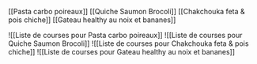 [[Pasta carbo poireaux]]
[[Quiche Saumon Brocoli]]
[[Chakchouka feta & pois chiche]]
[[Gateau healthy au noix et bananes]]

![[Liste de courses pour Pasta carbo poireaux]]
![[Liste de courses pour Quiche Saumon Brocoli]]
![[Liste de courses pour Chakchouka feta & pois chiche]]
![[Liste de courses pour Gateau healthy au noix et bananes]]